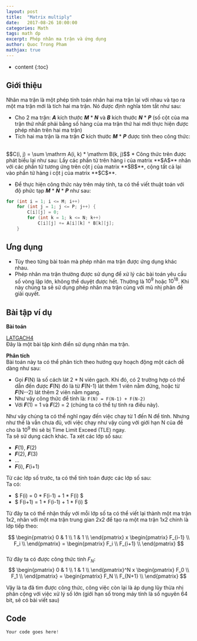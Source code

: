 ```yaml
---
layout: post
title:  "Matrix multiply"
date:   2017-08-26 10:00:00
categories: Math
tags: math dp
excerpt: Phép nhân ma trận và ứng dụng
author: Quoc Trong Pham
mathjax: true
---
```


* content 
{:toc}

## Giới thiệu

Nhân ma trận là một phép tính toán nhân hai ma trận lại với nhau và tạo ra một ma trận mới là tích hai ma trận. Nó được định nghĩa tóm tắt như sau:
* Cho 2 ma trận: **$A$** kích thước **$M$** * **$N$** và **$B$** kích thước **$N$** * **$P$** (số cột của ma trận thứ nhất phải bằng số hàng của ma trận thứ hai mới thực hiện được phép nhân trên hai ma trận)
* Tích hai ma trận là ma trận **$C$** kích thước **$M$** * **$P$** được tính theo công thức: 
<br>
$$C(i, j) = \sum \mathrm A(i, k) * \mathrm B(k, j)$$
* Công thức trên được phát biểu lại như sau: Lấy các phần tử trên hàng i của matrix **$A$** nhân với các phần tử tương ứng trên cột j của matrix **$B$**, cộng tất cả lại vào phần tử hàng i cột j của matrix **$C$**.

* Để thực hiện công thức này trên máy tính, ta có thể viết thuật toán với độ phức tạp **$M$** * **$N$** * **$P$** như sau:
```c++
for (int i = 1; i <= M; i++)
	for (int j = 1; j <= P; j++) {
		C[i][j] = 0;
		for (int k = 1; k <= N; k++)
			C[i][j] += A[i][k] * B[k][j];
	}
```

## Ưng dụng

* Tùy theo từng bài toán mà phép nhân ma trận được ứng dụng khác nhau.
* Phép nhân ma trận thường được sử dụng để xử lý các bài toán yêu cầu số vòng lặp lớn, không thể duyệt được hết. Thường là $10^9$ hoặc $10^{18}$. Khi này chúng ta sẽ sử dụng phép nhân ma trận cùng với mũ nhị phân để giải quyết.

## Bài tập ví dụ

**Bài toán**


[LATGACH4](http://vn.spoj.com/problems/LATGACH4/)
<br>
Đây là một bài tập kinh điển sử dụng nhân ma trận.

**Phân tích**
<br>
Bài toán này ta có thể phân tích theo hướng quy hoạch động một cách dễ dàng như sau:
* Gọi **$F$**(N) là số cách lát 2 * N viên gạch. Khi đó, có 2 trường hợp có thể dẫn đến được **$F$**(N) đó là từ **$F$**(N-1) lát thêm 1 viên nằm đứng, hoặc từ **$F$**(N--2) lát thêm 2 viên nằm ngang.
* Như vậy công thức để tính là: `F(N) = F(N-1) + F(N-2)`
* Với **$F$**(1) = 1 và **$F$**(2) = 2 (chúng ta có thể tự tính ra điều này).

Như vậy chúng ta có thể nghĩ ngay đến việc chạy từ 1 đến N để tính. Nhưng như thế là vẫn chưa đủ, với việc chạy như vậy cùng với giới hạn N của đề cho là $10^9$ thì sẽ bị Time Limit Exceed (TLE) ngay.
<br>
Ta sẽ sử dụng cách khác. Ta xét các lớp số sau:
* **$F$**(1), **$F$**(2)
* **$F$**(2), **$F$**(3)
* ...
* **$F$**(i), **$F$**(i+1)

Từ các lớp số trước, ta có thể tính toán được các lớp số sau:
<br>
Ta có:
* $ F(i) = 0 * F(i-1) + 1 * F(i) $
* $ F(i+1) = 1 * F(i-1) + 1 * F(i) $

Từ đây ta có thể nhận thấy với mỗi lớp số ta có thể viết lại thành một ma trận 1x2, nhân với một ma trận trung gian 2x2 để tạo ra một ma trận 1x2 chính là lớp tiếp theo:

$$
        \begin{pmatrix}
        0 & 1 \\
        1 & 1 \\
        \end{pmatrix}
        x 
        \begin{pmatrix}
        F_{i-1} \\
        F_i \\
        \end{pmatrix}
        = 
        \begin{pmatrix}
        F_i \\
        F_{i+1} \\
        \end{pmatrix}
$$
<br>
Từ đây ta có được công thức tính $F_N$:
<br>
$$
		\begin{pmatrix}
        0 & 1 \\
        1 & 1 \\
        \end{pmatrix}^N
        x 
        \begin{pmatrix}
        F_0 \\
        F_1 \\
        \end{pmatrix}
        = 
        \begin{pmatrix}
        F_N \\
        F_{N+1} \\
        \end{pmatrix}
$$

Vậy là ta đã tìm được công thức, công việc còn lại là áp dụng lũy thừa nhị phân cộng với việc xử lý số lớn (giới hạn số trong máy tính là số nguyên 64 bit, sẽ có bài viết sau)

## Code

```c++
Your code goes here!
```